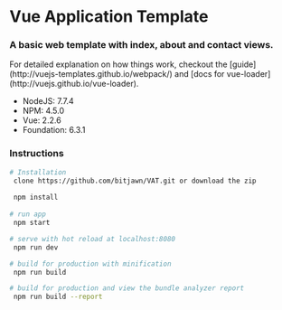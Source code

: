# Vue Application Template
<h3>A basic web template with index, about and contact views.</h3>

<p>For detailed explanation on how things work, checkout the [guide](http://vuejs-templates.github.io/webpack/) and [docs for vue-loader](http://vuejs.github.io/vue-loader).</p>

<ul>
    <li>NodeJS: 7.7.4</li>
    <li>NPM: 4.5.0</li>
    <li>Vue: 2.2.6</li>
    <li>Foundation: 6.3.1</li>
</ul>

<h3>Instructions</h3>

```bash
# Installation
 clone https://github.com/bitjawn/VAT.git or download the zip
 
 npm install
 
# run app
 npm start

# serve with hot reload at localhost:8080
 npm run dev

# build for production with minification
 npm run build

# build for production and view the bundle analyzer report
 npm run build --report
```
